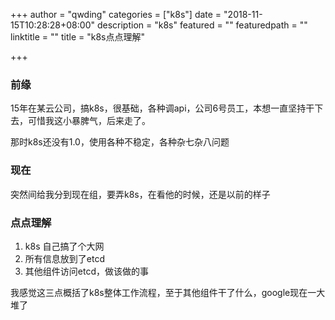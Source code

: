 +++
author = "qwding"
categories = ["k8s"]
date = "2018-11-15T10:28:28+08:00"
description = "k8s"
featured = ""
featuredpath = ""
linktitle = ""
title = "k8s点点理解"

+++



### 前缘

15年在某云公司，搞k8s，很基础，各种调api，公司6号员工，本想一直坚持干下去，可惜我这小暴脾气，后来走了。

那时k8s还没有1.0，使用各种不稳定，各种杂七杂八问题


### 现在

突然间给我分到现在组，要弄k8s，在看他的时候，还是以前的样子

### 点点理解

1. k8s 自己搞了个大网
2. 所有信息放到了etcd
3. 其他组件访问etcd，做该做的事

我感觉这三点概括了k8s整体工作流程，至于其他组件干了什么，google现在一大堆了
